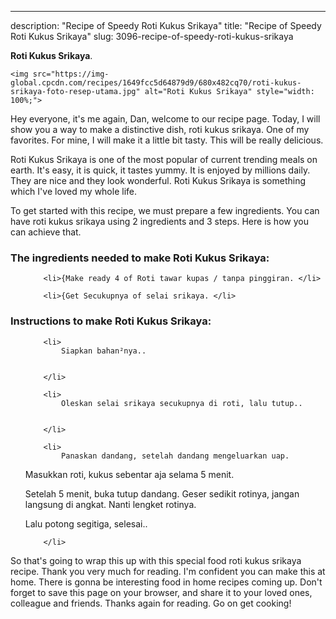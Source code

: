 ---
description: "Recipe of Speedy Roti Kukus Srikaya"
title: "Recipe of Speedy Roti Kukus Srikaya"
slug: 3096-recipe-of-speedy-roti-kukus-srikaya

<p>
	<strong>Roti Kukus Srikaya</strong>. 
	
</p>
<p>
	
	<img src="https://img-global.cpcdn.com/recipes/1649fcc5d64879d9/680x482cq70/roti-kukus-srikaya-foto-resep-utama.jpg" alt="Roti Kukus Srikaya" style="width: 100%;">
	
	
</p>
<p>
	Hey everyone, it's me again, Dan, welcome to our recipe page. Today, I will show you a way to make a distinctive dish, roti kukus srikaya. One of my favorites. For mine, I will make it a little bit tasty. This will be really delicious.
</p>
	
<p>
	
</p>
<p>
	Roti Kukus Srikaya is one of the most popular of current trending meals on earth. It's easy, it is quick, it tastes yummy. It is enjoyed by millions daily. They are nice and they look wonderful. Roti Kukus Srikaya is something which I've loved my whole life.
</p>

<p>
To get started with this recipe, we must prepare a few ingredients. You can have roti kukus srikaya using 2 ingredients and 3 steps. Here is how you can achieve that.
</p>

<h3>The ingredients needed to make Roti Kukus Srikaya:</h3>

<ol>
	
		<li>{Make ready 4 of Roti tawar kupas / tanpa pinggiran. </li>
	
		<li>{Get Secukupnya of selai srikaya. </li>
	
</ol>
<p>
	
</p>

<h3>Instructions to make Roti Kukus Srikaya:</h3>

<ol>
	
		<li>
			Siapkan bahan²nya..
			
			
		</li>
	
		<li>
			Oleskan selai srikaya secukupnya di roti, lalu tutup..
			
			
		</li>
	
		<li>
			Panaskan dandang, setelah dandang mengeluarkan uap.

Masukkan roti, kukus sebentar aja selama 5 menit.

Setelah 5 menit, buka tutup dandang.
Geser sedikit rotinya, jangan langsung di angkat.
Nanti lengket rotinya.

Lalu potong segitiga, selesai..
			
			
		</li>
	
</ol>

<p>
	
</p>

<p>
	So that's going to wrap this up with this special food roti kukus srikaya recipe. Thank you very much for reading. I'm confident you can make this at home. There is gonna be interesting food in home recipes coming up. Don't forget to save this page on your browser, and share it to your loved ones, colleague and friends. Thanks again for reading. Go on get cooking!
</p>
